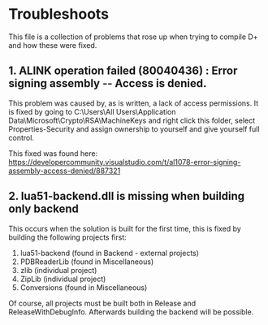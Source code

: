 # Troubleshoots
This file is a collection of problems that rose up when trying to compile D+ and how these were fixed.

## 1. ALINK operation failed (80040436) : Error signing assembly -- Access is denied.
This problem was caused by, as is written, a lack of access permissions.
It is fixed by going to C:\Users\All Users\Application Data\Microsoft\Crypto\RSA\MachineKeys and right click this folder, select Properties-Security and assign ownership to yourself and give yourself full control.

This fixed was found here: https://developercommunity.visualstudio.com/t/al1078-error-signing-assembly-access-denied/887321


## 2. lua51-backend.dll is missing when building only backend

This occurs when the solution is built for the first time, this is fixed by building the following projects first:
1) lua51-backend (found in Backend - external projects)
2) PDBReaderLib (found in Miscellaneous)
3) zlib (individual project)
4) ZipLib (individual project)
5) Conversions (found in Miscellaneous)

Of course, all projects must be built both in Release and ReleaseWithDebugInfo.
Afterwards building the backend will be possible.